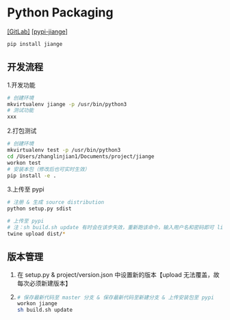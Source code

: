 # Python Packaging

[[GitLab]](https://gitlab.leihuo.netease.com/zhanglinjian1/jiange) [[pypi-jiange]](https://pypi.org/project/jiange/)

```bash
pip install jiange
```

## 开发流程

1.开发功能

```bash
# 创建环境
mkvirtualenv jiange -p /usr/bin/python3
# 测试功能
xxx
```

2.打包测试

```bash
# 创建环境
mkvirtualenv test -p /usr/bin/python3
cd /Users/zhanglinjian1/Documents/project/jiange
workon test
# 安装本包（修改后也可实时生效）
pip install -e .
```

3.上传至 pypi

```bash
# 注册 & 生成 source distribution
python setup.py sdist

# 上传至 pypi
# 注：sh build.sh update 有时会在该步失效，重新跑该命令，输入用户名和密码即可 linjianzju
twine upload dist/*
```

## 版本管理

1. 在 setup.py & project/version.json 中设置新的版本【upload 无法覆盖，故每次必须新建版本】
2. ```bash
   # 保存最新代码至 master 分支 & 保存最新代码至新建分支 & 上传安装包至 pypi
   workon jiange
   sh build.sh update
   ```
